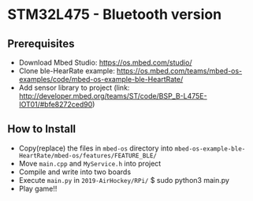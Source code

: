 # STM32L475 - Bluetooth version
## Prerequisites
* Download Mbed Studio: https://os.mbed.com/studio/
* Clone ble-HearRate example: https://os.mbed.com/teams/mbed-os-examples/code/mbed-os-example-ble-HeartRate/
* Add sensor library to project (link: http://developer.mbed.org/teams/ST/code/BSP_B-L475E-IOT01/#bfe8272ced90)

## How to Install
* Copy(replace) the files in `mbed-os` directory into `mbed-os-example-ble-HeartRate/mbed-os/features/FEATURE_BLE/`
* Move `main.cpp` and `MyService.h` into project
* Compile and write into two boards
* Execute `main.py` in `2019-AirHockey/RPi/`
    $ sudo python3 main.py
* Play game!!

